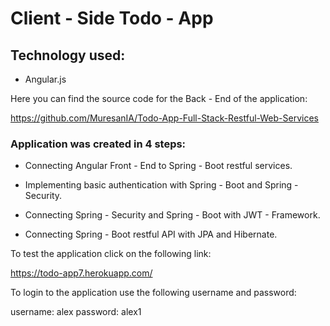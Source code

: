 # Client - Side Todo - App

## Technology used:

- Angular.js

Here you can find the source code for the Back - End of the application: 

https://github.com/MuresanIA/Todo-App-Full-Stack-Restful-Web-Services

### Application was created in 4 steps:

- Connecting Angular Front - End to Spring - Boot restful services.

- Implementing basic authentication with Spring - Boot and Spring - Security.

- Connecting Spring - Security and Spring - Boot with JWT - Framework.

- Connecting Spring - Boot restful API with JPA and Hibernate.


To test the application click on the following link:

https://todo-app7.herokuapp.com/

To login to the application use the following username and password:

username: alex
password: alex1


